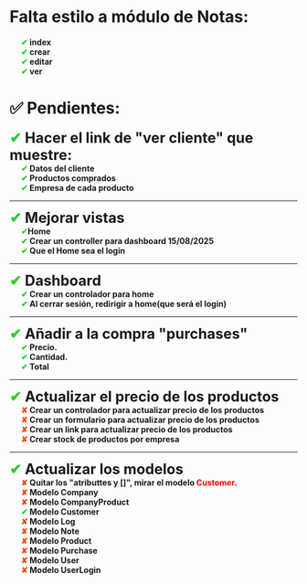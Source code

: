 # Falta estilo a módulo de Notas:

<div style="font-weight: bold; margin-left: 20px"><span style="color:limegreen;">✔</span> index</div>
<div style="font-weight: bold; margin-left: 20px"><span style="color:limegreen;">✔</span> crear</div>
<div style="font-weight: bold; margin-left: 20px"><span style="color:limegreen;">✔</span> editar</div>
<div style="font-weight: bold; margin-left: 20px"><span style="color:limegreen;">✔</span> ver</div>


# ✅ Pendientes:

<div style="font-weight: bold; font-size: 25px"><span style="color:limegreen;">✔</span> Hacer el link de "ver cliente" que muestre:</div>
<div style="font-weight: bold; margin-left: 20px"><span style="color:limegreen;">✔</span> Datos del cliente</div>
<div style="font-weight: bold; margin-left: 20px"><span style="color:limegreen;">✔</span> Productos comprados</div>
<div style="font-weight: bold; margin-left: 20px"><span style="color:limegreen;">✔</span> Empresa de cada producto</div>

---

<div style="font-weight: bold; font-size: 25px"><span style="color:limegreen;">✔</span> Mejorar vistas</div>
<div style="font-weight: bold;margin-left: 20px"><span style="color:limegreen;">✔</span>Home</div>
<div style="font-weight: bold;margin-left: 20px"><span style="color:limegreen;">✔</span> Crear un controller para dashboard 15/08/2025</div>
<div style="font-weight: bold;margin-left: 20px"><span style="color:limegreen;">✔</span> Que el Home sea el login</div>

---

<div style="font-weight: bold; font-size: 25px"><span style="color:limegreen;">✔</span>  Dashboard </div>       
<div style="font-weight: bold;margin-left: 20px"><span style="color:limegreen;">✔</span> Crear un controlador para home</div>
<div style="font-weight: bold;margin-left: 20px"><span style="color:limegreen;">✔</span> Al cerrar sesión, redirigir a home(que será el login)</div>

---


<div style="font-weight: bold; font-size: 25px"><span style="color:limegreen;">✔</span>   Añadir a la compra "purchases"</div>
<div style="font-weight: bold;margin-left: 20px"><span style="color:limegreen;">✔</span> Precio.</div>
<div style="font-weight: bold;margin-left: 20px"><span style="color:limegreen;">✔</span> Cantidad.</div>
<div style="font-weight: bold;margin-left: 20px"><span style="color:limegreen;">✔</span> Total</div>

---

<div style="font-weight: bold; font-size: 25px"><span style="color:limegreen;">✔</span> Actualizar el precio de los productos</div>
<div style="font-weight: bold;margin-left: 20px"><span style="color:orangered;">✘</span> Crear un controlador para actualizar precio de los productos</div>
<div style="font-weight: bold;margin-left: 20px"><span style="color:orangered;">✘</span> Crear un formulario para actualizar precio de los productos</div>
<div style="font-weight: bold;margin-left: 20px"><span style="color:orangered;">✘</span> Crear un link para actualizar precio de los productos</div>
<div style="font-weight: bold;margin-left: 20px"><span style="color:orangered;">✘</span> Crear stock de productos por empresa</div>

---

<div style="font-weight: bold; font-size: 25px"><span style="color:limegreen;">✔</span> Actualizar los modelos</div>
<div style="font-weight: bold;margin-left: 20px"><span style="color:orangered;">✘</span> Quitar los "atributtes y []", mirar el modelo <span style="color: red">Customer</span>.</div>
<div style="font-weight: bold;margin-left: 20px"><span style="color:orangered;">✘</span> Modelo Company</div>
<div style="font-weight: bold;margin-left: 20px"><span style="color:orangered;">✘</span> Modelo CompanyProduct</div>
<div style="font-weight: bold;margin-left: 20px"><span style="color:limegreen;">✔</span> Modelo Customer</div>
<div style="font-weight: bold;margin-left: 20px"><span style="color:orangered;">✘</span> Modelo Log</div>
<div style="font-weight: bold;margin-left: 20px"><span style="color:orangered;">✘</span> Modelo Note</div>
<div style="font-weight: bold;margin-left: 20px"><span style="color:orangered;">✘</span> Modelo Product</div>
<div style="font-weight: bold;margin-left: 20px"><span style="color:orangered;">✘</span> Modelo Purchase</div>
<div style="font-weight: bold;margin-left: 20px"><span style="color:orangered;">✘</span> Modelo User</div>
<div style="font-weight: bold;margin-left: 20px"><span style="color:orangered;">✘</span> Modelo UserLogin</div>
